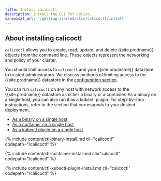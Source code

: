 ```yaml
---
title: Install calicoctl
description: Install the CLI for Calico.
canonical_url: '/getting-started/clis/calicoctl/install'
---
```


## About installing calicoctl

`calicoctl` allows you to create, read, update, and delete {{site.prodname}} objects
from the command line. These objects represent the networking and policy
of your cluster.

You should limit access to `calicoctl` and your {{site.prodname}} datastore to
trusted administrators. We discuss methods of limiting access to the
{{site.prodname}} datastore in the [configuration section](configure).

You can run `calicoctl` on any host with network access to the
{{site.prodname}} datastore as either a binary or a container.
As a binary on a single host, you can also run it as a kubectl plugin.
For step-by-step instructions, refer to the section that
corresponds to your desired deployment.

- [As a binary on a single host](#install-calicoctl-as-a-binary-on-a-single-host)
- [As a container on a single host](#install-calicoctl-as-a-container-on-a-single-host)
- [As a kubectl plugin on a single host](#install-calicoctl-as-a-kubectl-plugin-on-a-single-host)

{% include content/ctl-binary-install.md cli="calicoctl" codepath="/calicoctl" %}

{% include content/ctl-container-install.md cli="calicoctl" codepath="/calicoctl" %}

{% include content/ctl-kubectl-plugin-install.md cli="calicoctl" codepath="/calicoctl" %}
